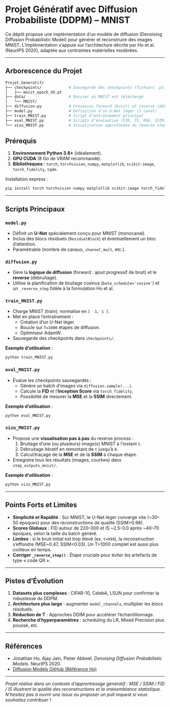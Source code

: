 # Projet Génératif avec Diffusion Probabiliste (DDPM) – MNIST

Ce dépôt propose une implémentation d’un modèle de diffusion (Denoising Diffusion Probabilistic Model) pour générer et reconstruire des images MNIST. L’implémentation s’appuie sur l’architecture décrite par Ho et al. (NeurIPS 2020), adaptée aux contraintes matérielles modérées.

---

## Arborescence du Projet

```bash
Projet_Generatif/
├── checkpoints/            # Sauvegarde des checkpoints (fichiers .pt)
│   ├── mnist_epoch_XX.pt
├── data/                   # Dossier où MNIST est téléchargé
│   └── MNIST/
├── diffusion.py            # Processus forward (bruit) et reverse (débruitage)
├── model.py                # Définition d’un U-Net léger (1 canal)
├── train_MNIST.py          # Script d’entraînement principal
├── eval_MNIST.py           # Scripts d’évaluation (FID, IS, MSE, SSIM) 
└── vizu_MNIST.py           # Visualisation approfondie du reverse step
```

## Prérequis

1. **Environnement Python 3.8+** (idéalement).
2. **GPU CUDA** (8 Go de VRAM recommandé).
3. **Bibliothèques** : `torch`, `torchvision`, `numpy`, `matplotlib`, `scikit-image`, `torch_fidelity`, `tqdm`.

Installation express :
```bash
pip install torch torchvision numpy matplotlib scikit-image torch_fidelity tqdm
```

---

## Scripts Principaux

### `model.py`
- Définit un **U-Net** spécialement conçu pour MNIST (monocanal).
- Inclus des blocs résiduels (`ResidualBlock`) et éventuellement un bloc d’attention.
- Paramétrable (nombre de canaux, `channel_mult`, etc.).

### `diffusion.py`
- Gère la **logique de diffusion** (forward : ajout progressif de bruit) et le **reverse** (débruitage).
- Utilise la planification de bruitage cosinus (`beta_schedule='cosine'`) et un `_reverse_step` fidèle à la formulation Ho et al.

### `train_MNIST.py`
- Charge MNIST (train), normalise en `[ -1, 1 ]`.
- Met en place l’entraînement :
  - Création d’un U-Net léger.
  - Boucle sur `T=1000` étapes de diffusion.
  - Optimiseur AdamW.
- Sauvegarde des checkpoints dans `checkpoints/`.

**Exemple d’utilisation** :
```bash
python train_MNIST.py
```

### `eval_MNIST.py`
- Évalue les checkpoints sauvegardés :
  - Génère un batch d’images via `diffusion.sample(...)`.
  - Calcule la **FID** et l’**Inception Score** via `torch_fidelity`.
  - Possibilité de mesurer la **MSE** et la **SSIM** directement.

**Exemple d’utilisation** :
```bash
python eval_MNIST.py
```

### `vizu_MNIST.py`
- Propose une **visualisation pas à pas** du reverse process :
  1. Bruitage d’une (ou plusieurs) image(s) MNIST à l’instant `t`.
  2. Débruitage itératif en remontant de `t` jusqu’à `0`.
  3. Calcul/traçage de la **MSE** et de la **SSIM** à chaque étape.
- Enregistre tous les résultats (images, courbes) dans `step_outputs_mnist/`.

**Exemple d’utilisation** :
```bash
python vizu_MNIST.py
```

---

## Points Forts et Limites

- **Simplicité et Rapidité** : Sur MNIST, le U-Net léger converge vite (~30–50 époques) pour des reconstructions de qualité (SSIM>0.98).
- **Scores Globaux** : FID autour de 220–300 et IS ~2.5–3.0 après ~40–70 époques, selon la taille du batch généré.
- **Limites** : si le bruit initial est trop élevé (ex. `t=999`), la reconstruction s’effondre (MSE~0.47, SSIM<0.03). Un T=1000 complet est aussi plus coûteux en temps.
- **Corriger `_reverse_step()`** : Étape cruciale pour éviter les artefacts de type « code QR ».

---

## Pistes d’Évolution

1. **Datasets plus complexes** : CIFAR-10, CelebA, LSUN pour confirmer la robustesse du DDPM.
2. **Architecture plus large** : augmenter `model_channels`, multiplier les blocs résiduels.
3. **Réduction de T** : Approches DDIM pour accélérer l’échantillonnage.
4. **Recherche d’hyperparamètres** : scheduling du LR, Mixed Precision plus poussé, etc.

---

## Références
- Jonathan Ho, Ajay Jain, Pieter Abbeel. *Denoising Diffusion Probabilistic Models*. NeurIPS 2020.
- [Diffusion Models GitHub (Référence Ho)](https://github.com/hojonathanho/diffusion)

---

_Projet réalisé dans un contexte d’apprentissage génératif : MSE / SSIM / FID / IS illustrent la qualité des reconstructions et la vraisemblance statistique. N’hésitez pas à ouvrir une _issue_ ou proposer un _pull request_ si vous souhaitez contribuer !_